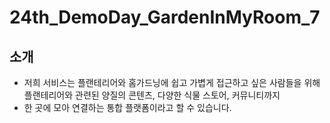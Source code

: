 # 24th_DemoDay_GardenInMyRoom_7

## 소개
- 저희 서비스는 플랜테리어와 홈가드닝에 쉽고 가볍게 접근하고 싶은 사람들을 위해 플랜테리어와 관련된 양질의 콘텐츠, 다양한 식물 스토어, 커뮤니티까지
- 한 곳에 모아 연결하는 통합 플랫폼이라고 할 수 있습니다.
